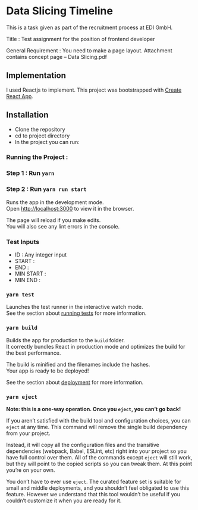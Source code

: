# Data Slicing Timeline

This is a task given as part of the recruitment process at EDI GmbH.

Title : Test assignment for the position of frontend developer

General Requirement : You need to make a page layout. Attachment contains concept page – Data Slicing.pdf




## Implementation

I used Reactjs to implement. This project was bootstrapped with [Create React App](https://github.com/facebook/create-react-app).

## Installation

- Clone the repository
- cd to project directory
- In the project you can run:

### Running the Project : 

### Step 1 : Run `yarn`

### Step 2 : Run `yarn run start`

Runs the app in the development mode.\
Open [http://localhost:3000](http://localhost:3000) to view it in the browser.

The page will reload if you make edits.\
You will also see any lint errors in the console.

### Test Inputs

- ID : Any integer input
- START : 
- END : 
- MIN START : 
- MIN END : 


### `yarn test`

Launches the test runner in the interactive watch mode.\
See the section about [running tests](https://facebook.github.io/create-react-app/docs/running-tests) for more information.

### `yarn build`

Builds the app for production to the `build` folder.\
It correctly bundles React in production mode and optimizes the build for the best performance.

The build is minified and the filenames include the hashes.\
Your app is ready to be deployed!

See the section about [deployment](https://facebook.github.io/create-react-app/docs/deployment) for more information.

### `yarn eject`

**Note: this is a one-way operation. Once you `eject`, you can’t go back!**

If you aren’t satisfied with the build tool and configuration choices, you can `eject` at any time. This command will remove the single build dependency from your project.

Instead, it will copy all the configuration files and the transitive dependencies (webpack, Babel, ESLint, etc) right into your project so you have full control over them. All of the commands except `eject` will still work, but they will point to the copied scripts so you can tweak them. At this point you’re on your own.

You don’t have to ever use `eject`. The curated feature set is suitable for small and middle deployments, and you shouldn’t feel obligated to use this feature. However we understand that this tool wouldn’t be useful if you couldn’t customize it when you are ready for it.
